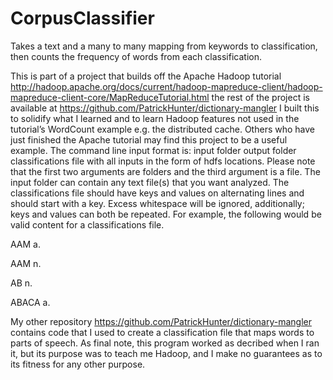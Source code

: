 # CorpusClassifier
Takes a text and a many to many mapping from keywords to classification, then counts the frequency of words from each classification.

This is part of a project that builds off the Apache Hadoop tutorial http://hadoop.apache.org/docs/current/hadoop-mapreduce-client/hadoop-mapreduce-client-core/MapReduceTutorial.html  the rest of the project is available at https://github.com/PatrickHunter/dictionary-mangler
I built this to solidify what I learned and to learn Hadoop features not used in the tutorial’s WordCount example e.g. the distributed cache.  Others who have just finished the Apache tutorial may find this project to be a useful example.
The command line input format is: input folder output folder classifications file with all inputs in the form of hdfs locations.  Please note that the first two arguments are folders and the third argument is a file.  The input folder can contain any text file(s) that you want analyzed.  The classifications file should have keys and values on alternating lines and should start with a key.  Excess whitespace will be ignored, additionally; keys and values can both be repeated.  For example, the following would be valid content for a classifications file.


AAM
	a.

AAM
	n.

AB
	n.

ABACA
	a.

My other repository https://github.com/PatrickHunter/dictionary-mangler contains code that I used to create a classification file that maps words to parts of speech.  As final note, this program worked as decribed when I ran it, but its purpose was to teach me Hadoop, and I make no guarantees as to its fitness for any other purpose.
